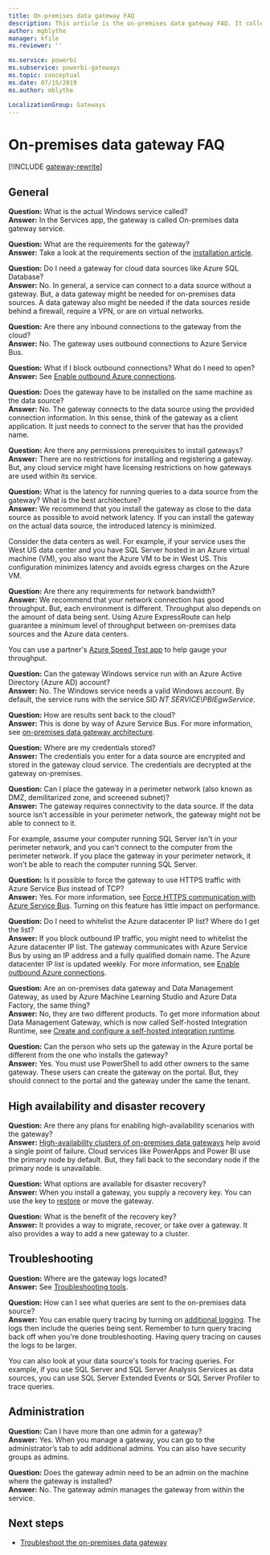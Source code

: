 ```yaml
---
title: On-premises data gateway FAQ
description: This article is the on-premises data gateway FAQ. It collects frequently asked questions about the gateway into one spot.
author: mgblythe
manager: kfile
ms.reviewer: ''

ms.service: powerbi
ms.subservice: powerbi-gateways
ms.topic: conceptual
ms.date: 07/15/2019
ms.author: mblythe

LocalizationGroup: Gateways
---
```


# On-premises data gateway FAQ

[!INCLUDE [gateway-rewrite](../includes/gateway-rewrite.md)]

## General

**Question:** What is the actual Windows service called?  
**Answer:** In the Services app, the gateway is called On-premises data gateway service.

**Question:** What are the requirements for the gateway?  
**Answer:** Take a look at the requirements section of the [installation article](service-gateway-install.md#requirements).

**Question:** Do I need a gateway for cloud data sources like Azure SQL Database?  
**Answer:** No. In general, a service can connect to a data source without a gateway. But, a data gateway might be needed for on-premises data sources. A data gateway also might be needed if the data sources reside behind a firewall, require a VPN, or are on virtual networks.

**Question:** Are there any inbound connections to the gateway from the cloud?  
**Answer:** No. The gateway uses outbound connections to Azure Service Bus.

**Question:** What if I block outbound connections? What do I need to open?  
**Answer:** See [Enable outbound Azure connections](service-gateway-communication.md#enable-outbound-azure-connections).

**Question:** Does the gateway have to be installed on the same machine as the data source?  
**Answer:** No. The gateway connects to the data source using the provided connection information. In this sense, think of the gateway as a client application. It just needs to connect to the server that has the provided name.

**Question:** Are there any permissions prerequisites to install gateways?  
**Answer:** There are no restrictions for installing and registering a gateway. But, any cloud service might have licensing restrictions on how gateways are used within its service.

**Question:** What is the latency for running queries to a data source from the gateway? What is the best architecture?  
**Answer:** We recommend that you install the gateway as close to the data source as possible to avoid network latency. If you can install the gateway on the actual data source, the introduced latency is minimized.

Consider the data centers as well. For example, if your service uses the West US data center and you have SQL Server hosted in an Azure virtual machine (VM), you also want the Azure VM to be in West US. This configuration minimizes latency and avoids egress charges on the Azure VM.

**Question:** Are there any requirements for network bandwidth?  
**Answer:** We recommend that your network connection has good throughput. But, each environment is different. Throughput also depends on the amount of data being sent. Using Azure ExpressRoute can help guarantee a minimum level of throughput between on-premises data sources and the Azure data centers.

You can use a partner's [Azure Speed Test app](https://azurespeedtest.azurewebsites.net/) to help gauge your throughput.

**Question:** Can the gateway Windows service run with an Azure Active Directory (Azure AD) account?  
**Answer:** No. The Windows service needs a valid Windows account. By default, the service runs with the service SID *NT SERVICE\PBIEgwService*.

**Question:** How are results sent back to the cloud?  
**Answer:** This is done by way of Azure Service Bus. For more information, see [on-premises data gateway architecture](service-gateway-onprem-indepth.md).

**Question:** Where are my credentials stored?  
**Answer:** The credentials you enter for a data source are encrypted and stored in the gateway cloud service. The credentials are decrypted at the gateway on-premises.

**Question:** Can I place the gateway in a perimeter network (also known as DMZ, demilitarized zone, and screened subnet)?  
**Answer:** The gateway requires connectivity to the data source. If the data source isn't accessible in your perimeter network, the gateway might not be able to connect to it.

For example, assume your computer running SQL Server isn't in your perimeter network, and you can't connect to the computer from the perimeter network. If you place the gateway in your perimeter network, it won't be able to reach the computer running SQL Server.

**Question:** Is it possible to force the gateway to use HTTPS traffic with Azure Service Bus instead of TCP?  
**Answer:** Yes. For more information, see [Force HTTPS communication with Azure Service Bus](service-gateway-communication.md#force-https-communication-with-azure-service-bus). Turning on this feature has little impact on performance.

**Question:** Do I need to whitelist the Azure datacenter IP list? Where do I get the list?  
**Answer:** If you block outbound IP traffic, you might need to whitelist the Azure datacenter IP list. The gateway communicates with Azure Service Bus by using an IP address and a fully qualified domain name. The Azure datacenter IP list is updated weekly. For more information, see [Enable outbound Azure connections](service-gateway-communication.md#enable-outbound-azure-connections).

**Question:** Are an on-premises data gateway and Data Management Gateway, as used by Azure Machine Learning Studio and Azure Data Factory, the same thing?  
**Answer:** No, they are two different products. To get more information about Data Management Gateway, which is now called Self-hosted Integration Runtime, see [Create and configure a self-hosted integration runtime](/azure/data-factory/create-self-hosted-integration-runtime).

**Question:** Can the person who sets up the gateway in the Azure portal be different from the one who installs the gateway?  
**Answer:** Yes. You must use PowerShell to add other owners to the same gateway. These users can create the gateway on the portal. But, they should connect to the portal and the gateway under the same the tenant.

## High availability and disaster recovery

**Question:** Are there any plans for enabling high-availability scenarios with the gateway?  
**Answer:** [High-availability clusters of on-premises data gateways](service-gateway-high-availability-clusters.md) help avoid a single point of failure. Cloud services like PowerApps and Power BI use the primary node by default.  But, they fall back to the secondary node if the primary node is unavailable.

**Question:** What options are available for disaster recovery?  
**Answer:** When you install a gateway, you supply a recovery key. You can use the key to [restore](service-gateway-migrate.md) or move the gateway.

**Question:** What is the benefit of the recovery key?  
**Answer:** It provides a way to migrate, recover, or take over a gateway. It also provides a way to add a new gateway to a cluster.

## Troubleshooting

**Question:** Where are the gateway logs located?  
**Answer:** See [Troubleshooting tools](service-gateway-tshoot.md#troubleshooting-tools).

**Question:** How can I see what queries are sent to the on-premises data source?  
**Answer:** You can enable query tracing by turning on [additional logging](service-gateway-performance.md#slow-performing-queries).  The logs then include the queries being sent. Remember to turn query tracing back off when you're done troubleshooting. Having query tracing on causes the logs to be larger.

You can also look at your data source's tools for tracing queries. For example, if you use SQL Server and SQL Server Analysis Services as data sources, you can use SQL Server Extended Events or SQL Server Profiler to trace queries.

## Administration

**Question:** Can I have more than one admin for a gateway?  
**Answer:** Yes. When you manage a gateway, you can go to the administrator’s tab to add additional admins. You can also have security groups as admins.

**Question:** Does the gateway admin need to be an admin on the machine where the gateway is installed?  
**Answer:** No. The gateway admin manages the gateway from within the service.

## Next steps

* [Troubleshoot the on-premises data gateway](service-gateway-tshoot.md)
